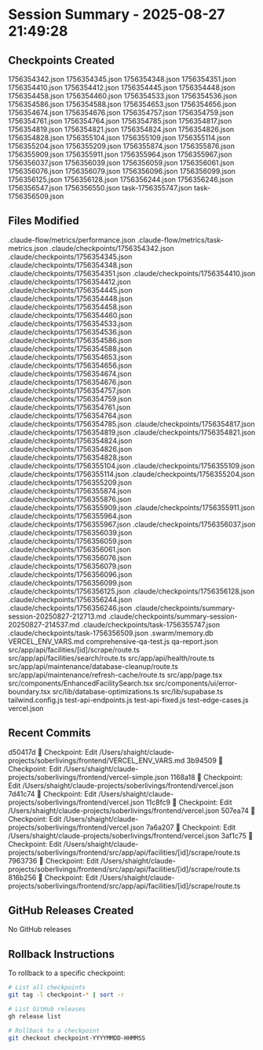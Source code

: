 # Session Summary - 2025-08-27 21:49:28

## Checkpoints Created
1756354342.json
1756354345.json
1756354348.json
1756354351.json
1756354410.json
1756354412.json
1756354445.json
1756354448.json
1756354458.json
1756354460.json
1756354533.json
1756354536.json
1756354586.json
1756354588.json
1756354653.json
1756354656.json
1756354674.json
1756354676.json
1756354757.json
1756354759.json
1756354761.json
1756354764.json
1756354785.json
1756354817.json
1756354819.json
1756354821.json
1756354824.json
1756354826.json
1756354828.json
1756355104.json
1756355109.json
1756355114.json
1756355204.json
1756355209.json
1756355874.json
1756355876.json
1756355909.json
1756355911.json
1756355964.json
1756355967.json
1756356037.json
1756356039.json
1756356059.json
1756356061.json
1756356076.json
1756356079.json
1756356096.json
1756356099.json
1756356125.json
1756356128.json
1756356244.json
1756356246.json
1756356547.json
1756356550.json
task-1756355747.json
task-1756356509.json

## Files Modified
.claude-flow/metrics/performance.json
.claude-flow/metrics/task-metrics.json
.claude/checkpoints/1756354342.json
.claude/checkpoints/1756354345.json
.claude/checkpoints/1756354348.json
.claude/checkpoints/1756354351.json
.claude/checkpoints/1756354410.json
.claude/checkpoints/1756354412.json
.claude/checkpoints/1756354445.json
.claude/checkpoints/1756354448.json
.claude/checkpoints/1756354458.json
.claude/checkpoints/1756354460.json
.claude/checkpoints/1756354533.json
.claude/checkpoints/1756354536.json
.claude/checkpoints/1756354586.json
.claude/checkpoints/1756354588.json
.claude/checkpoints/1756354653.json
.claude/checkpoints/1756354656.json
.claude/checkpoints/1756354674.json
.claude/checkpoints/1756354676.json
.claude/checkpoints/1756354757.json
.claude/checkpoints/1756354759.json
.claude/checkpoints/1756354761.json
.claude/checkpoints/1756354764.json
.claude/checkpoints/1756354785.json
.claude/checkpoints/1756354817.json
.claude/checkpoints/1756354819.json
.claude/checkpoints/1756354821.json
.claude/checkpoints/1756354824.json
.claude/checkpoints/1756354826.json
.claude/checkpoints/1756354828.json
.claude/checkpoints/1756355104.json
.claude/checkpoints/1756355109.json
.claude/checkpoints/1756355114.json
.claude/checkpoints/1756355204.json
.claude/checkpoints/1756355209.json
.claude/checkpoints/1756355874.json
.claude/checkpoints/1756355876.json
.claude/checkpoints/1756355909.json
.claude/checkpoints/1756355911.json
.claude/checkpoints/1756355964.json
.claude/checkpoints/1756355967.json
.claude/checkpoints/1756356037.json
.claude/checkpoints/1756356039.json
.claude/checkpoints/1756356059.json
.claude/checkpoints/1756356061.json
.claude/checkpoints/1756356076.json
.claude/checkpoints/1756356079.json
.claude/checkpoints/1756356096.json
.claude/checkpoints/1756356099.json
.claude/checkpoints/1756356125.json
.claude/checkpoints/1756356128.json
.claude/checkpoints/1756356244.json
.claude/checkpoints/1756356246.json
.claude/checkpoints/summary-session-20250827-212713.md
.claude/checkpoints/summary-session-20250827-214537.md
.claude/checkpoints/task-1756355747.json
.claude/checkpoints/task-1756356509.json
.swarm/memory.db
VERCEL_ENV_VARS.md
comprehensive-qa-test.js
qa-report.json
src/app/api/facilities/[id]/scrape/route.ts
src/app/api/facilities/search/route.ts
src/app/api/health/route.ts
src/app/api/maintenance/database-cleanup/route.ts
src/app/api/maintenance/refresh-cache/route.ts
src/app/page.tsx
src/components/EnhancedFacilitySearch.tsx
src/components/ui/error-boundary.tsx
src/lib/database-optimizations.ts
src/lib/supabase.ts
tailwind.config.js
test-api-endpoints.js
test-api-fixed.js
test-edge-cases.js
vercel.json

## Recent Commits
d50417d 🔖 Checkpoint: Edit /Users/shaight/claude-projects/soberlivings/frontend/VERCEL_ENV_VARS.md
3b94509 🔖 Checkpoint: Edit /Users/shaight/claude-projects/soberlivings/frontend/vercel-simple.json
1168a18 🔖 Checkpoint: Edit /Users/shaight/claude-projects/soberlivings/frontend/vercel.json
7d41c74 🔖 Checkpoint: Edit /Users/shaight/claude-projects/soberlivings/frontend/vercel.json
11c8fc9 🔖 Checkpoint: Edit /Users/shaight/claude-projects/soberlivings/frontend/vercel.json
507ea74 🔖 Checkpoint: Edit /Users/shaight/claude-projects/soberlivings/frontend/vercel.json
7a6a207 🔖 Checkpoint: Edit /Users/shaight/claude-projects/soberlivings/frontend/vercel.json
3af1c75 🔖 Checkpoint: Edit /Users/shaight/claude-projects/soberlivings/frontend/src/app/api/facilities/[id]/scrape/route.ts
7963736 🔖 Checkpoint: Edit /Users/shaight/claude-projects/soberlivings/frontend/src/app/api/facilities/[id]/scrape/route.ts
816b256 🔖 Checkpoint: Edit /Users/shaight/claude-projects/soberlivings/frontend/src/app/api/facilities/[id]/scrape/route.ts

## GitHub Releases Created
No GitHub releases

## Rollback Instructions
To rollback to a specific checkpoint:
```bash
# List all checkpoints
git tag -l checkpoint-* | sort -r

# List GitHub releases
gh release list

# Rollback to a checkpoint
git checkout checkpoint-YYYYMMDD-HHMMSS
```
